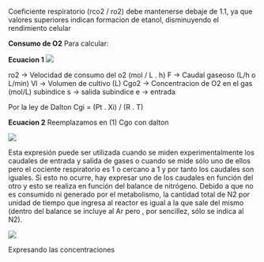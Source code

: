Coeficiente respiratorio (rco2 / ro2) debe mantenerse debaje de 1.1, ya que valores superiores indican formacion de etanol, disminuyendo el rendimiento celular

**Consumo de O2**
Para calcular:

**Ecuacion 1**
![](https://i.imgur.com/eBSwYgR.png)


ro2 → Velocidad de consumo del o2 (mol / L . h)
F → Caudal gaseoso (L/h o L/min)
Vl → Volumen de cultivo (L)
Cgo2 → Concentracion de O2 en el gas (mol/L)
subindice s → salida
subindice e → entrada

Por la ley de Dalton
Cgi = (Pt . Xi) / (R . T)

**Ecuacion 2**
Reemplazamos en (1) Cgo con dalton

![](https://i.imgur.com/tME0vOs.png)

Esta expresión puede ser utilizada cuando se miden experimentalmente los caudales de entrada y salida de
gases o cuando se mide sólo uno de ellos pero el cociente respiratorio es 1 o cercano a 1 y por tanto
los caudales son iguales. 
Si esto no ocurre, hay expresar uno de los caudales en función del otro y esto se realiza en función del balance de nitrógeno. Debido a que no es consumido ni generado por el metabolismo, la cantidad total de N2 por unidad de tiempo que ingresa al reactor es igual a la que sale del mismo (dentro del balance se incluye al Ar pero , por sencillez, sólo se indica al N2).

![](https://i.imgur.com/5v2eyb7.png)

Expresando las concentraciones 